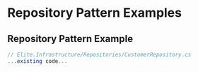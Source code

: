 # Repository Pattern Examples

## Repository Pattern Example

```csharp
// Elite.Infrastructure/Repositories/CustomerRepository.cs
...existing code...
```
